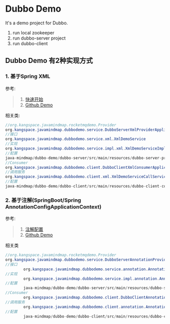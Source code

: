 # Dubbo Demo
It's a demo project for Dubbo.
1. run local zookeeper
2. run dubbo-server project
3. run dubbo-client 

## Dubbo Demo 有2种实现方式
### 1. 基于Spring XML
参考:
> 1. [快速开始](https://dubbo.apache.org/zh/docs/v2.7/user/quick-start/)  
> 2. [Github Demo](https://github.com/apache/dubbo/blob/master/dubbo-demo/dubbo-demo-xml/)

相关类:
```java
//org.kangspace.javamindmap.rocketmqdemo.Provider
org.kangspace.javamindmap.dubbodemo.service.DubboServerXmlProviderApplication
//接口
org.kangspace.javamindmap.dubbodemo.service.xml.XmlDemoService
//实现
org.kangspace.javamindmap.dubbodemo.service.impl.xml.XmlDemoServiceImpl       
//配置
java-mindmap/dubbo-demo/dubbo-server/src/main/resources/dubbo-server-provider.xml
//Consumer
org.kangspace.javamindmap.dubbodemo.client.DubboClientXmlConsumerApplication
//调用服务
org.kangspace.javamindmap.dubbodemo.client.xml.XmlDemoServiceCallService
//配置
java-mindmap/dubbo-demo/dubbo-client/src/main/resources/dubbo-client-consumer.xml
```
### 2. 基于注解(SpringBoot/Spring AnnotationConfigApplicationContext)

参考:
> 1. [注解配置](https://dubbo.apache.org/zh/docs/v2.7/user/configuration/annotation/)
> 2. [Github Demo](https://github.com/apache/dubbo/blob/master/dubbo-demo/dubbo-demo-annotation)

相关类
```java
//org.kangspace.javamindmap.rocketmqdemo.Provider
org.kangspace.javamindmap.dubbodemo.service.DubboServerAnnotationProviderApplication
//接口
        org.kangspace.javamindmap.dubbodemo.service.annotation.AnnotationDemoService
//实现
        org.kangspace.javamindmap.dubbodemo.service.impl.annotation.AnnotationDemoServiceImpl
//配置
        java-mindmap/dubbo-demo/dubbo-server/src/main/resources/dubbo-server-provider.properties
//Consumer
        org.kangspace.javamindmap.dubbodemo.client.DubboClientAnnotationConsumerApplication
//调用服务
        org.kangspace.javamindmap.dubbodemo.client.annotation.AnnotationDemoServiceCallService
//配置
        java-mindmap/dubbo-demo/dubbo-client/src/main/resources/dubbo-client-consumer.properties

```